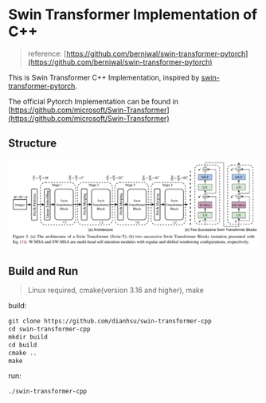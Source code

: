 # Swin Transformer Implementation of C++

> reference: [https://github.com/berniwal/swin-transformer-pytorch](https://github.com/berniwal/swin-transformer-pytorch)

This is Swin Transformer C++ Implementation, inspired
by [swin-transformer-pytorch](https://github.com/berniwal/swin-transformer-pytorch).

The official Pytorch Implementation can be found
in [https://github.com/microsoft/Swin-Transformer](https://github.com/microsoft/Swin-Transformer)

## Structure

![swin-transformer](images/swin_transformer.png)

## Build and Run
> Linux required, cmake(version 3.16 and higher), make

build:
```shell
git clone https://github.com/dianhsu/swin-transformer-cpp
cd swin-transformer-cpp
mkdir build
cd build
cmake ..
make
```
run:
```shell
./swin-transformer-cpp
```